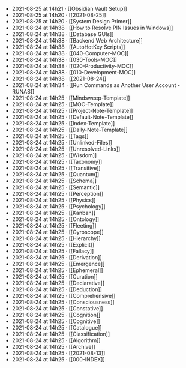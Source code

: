 - 2021-08-25 at 14h21 · [[Obsidian Vault Setup]]
- 2021-08-25 at 14h20 · [[2021-08-25]]
- 2021-08-25 at 14h20 · [[System Design Primer]]
- 2021-08-24 at 14h38 · [[How to Resolve PIN Issues in Windows]]
- 2021-08-24 at 14h38 · [[Database GUIs]]
- 2021-08-24 at 14h38 · [[Backend Web Architecture]]
- 2021-08-24 at 14h38 · [[AutoHotKey Scripts]]
- 2021-08-24 at 14h38 · [[040-Computer-MOC]]
- 2021-08-24 at 14h38 · [[030-Tools-MOC]]
- 2021-08-24 at 14h38 · [[020-Productivity-MOC]]
- 2021-08-24 at 14h38 · [[010-Development-MOC]]
- 2021-08-24 at 14h38 · [[2021-08-24]]
- 2021-08-24 at 14h34 · [[Run Commands as Another User Account - RUNAS]]
- 2021-08-24 at 14h25 · [[Mindsweep-Template]]
- 2021-08-24 at 14h25 · [[MOC-Template]]
- 2021-08-24 at 14h25 · [[Project-Note-Template]]
- 2021-08-24 at 14h25 · [[Default-Note-Template]]
- 2021-08-24 at 14h25 · [[Index-Template]]
- 2021-08-24 at 14h25 · [[Daily-Note-Template]]
- 2021-08-24 at 14h25 · [[Tags]]
- 2021-08-24 at 14h25 · [[Unlinked-Files]]
- 2021-08-24 at 14h25 · [[Unresolved-Links]]
- 2021-08-24 at 14h25 · [[Wisdom]]
- 2021-08-24 at 14h25 · [[Taxonomy]]
- 2021-08-24 at 14h25 · [[Transitive]]
- 2021-08-24 at 14h25 · [[Quantum]]
- 2021-08-24 at 14h25 · [[Schema]]
- 2021-08-24 at 14h25 · [[Semantic]]
- 2021-08-24 at 14h25 · [[Perception]]
- 2021-08-24 at 14h25 · [[Physics]]
- 2021-08-24 at 14h25 · [[Psychology]]
- 2021-08-24 at 14h25 · [[Kanban]]
- 2021-08-24 at 14h25 · [[Ontology]]
- 2021-08-24 at 14h25 · [[Fleeting]]
- 2021-08-24 at 14h25 · [[Gyroscope]]
- 2021-08-24 at 14h25 · [[Hierarchy]]
- 2021-08-24 at 14h25 · [[Explicit]]
- 2021-08-24 at 14h25 · [[Fallacy]]
- 2021-08-24 at 14h25 · [[Derivation]]
- 2021-08-24 at 14h25 · [[Emergence]]
- 2021-08-24 at 14h25 · [[Ephemeral]]
- 2021-08-24 at 14h25 · [[Curation]]
- 2021-08-24 at 14h25 · [[Declarative]]
- 2021-08-24 at 14h25 · [[Deduction]]
- 2021-08-24 at 14h25 · [[Comprehensive]]
- 2021-08-24 at 14h25 · [[Consciousness]]
- 2021-08-24 at 14h25 · [[Constative]]
- 2021-08-24 at 14h25 · [[Cognition]]
- 2021-08-24 at 14h25 · [[Cognitive]]
- 2021-08-24 at 14h25 · [[Catalogue]]
- 2021-08-24 at 14h25 · [[Classification]]
- 2021-08-24 at 14h25 · [[Algorithm]]
- 2021-08-24 at 14h25 · [[Archive]]
- 2021-08-24 at 14h25 · [[2021-08-13]]
- 2021-08-24 at 14h25 · [[000-INDEX]]
